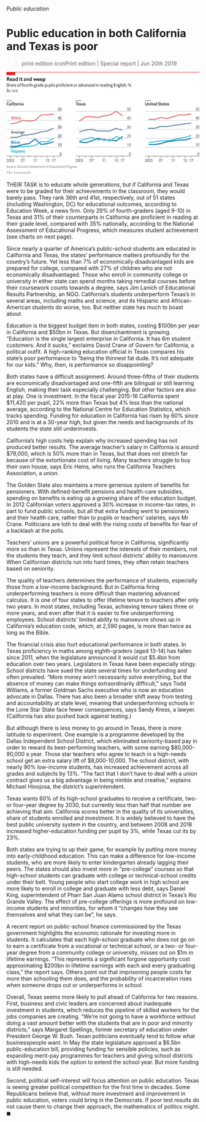 ###### Public education

# Public education in both California and Texas is poor 

> print-edition iconPrint edition | Special report | Jun 20th 2019 

![image](images/20190622_SRC111.png) 

THEIR TASK is to educate whole generations, but if California and Texas were to be graded for their achievements in the classroom, they would barely pass. They rank 36th and 41st, respectively, out of 51 states (including Washington, DC) for educational outcomes, according to Education Week, a news firm. Only 29% of fourth-graders (aged 9-10) in Texas and 31% of their counterparts in California are proficient in reading at their grade level, compared with 35% nationally, according to the National Assessment of Educational Progress, which measures student achievement (see charts on next page).  

Since nearly a quarter of America’s public-school students are educated in California and Texas, the states’ performance matters profoundly for the country’s future. Yet less than 7% of economically disadvantaged kids are prepared for college, compared with 27% of children who are not economically disadvantaged. Those who enroll in community college or university in either state can spend months taking remedial courses before their coursework counts towards a degree, says Jim Lanich of Educational Results Partnership, an NGO. California’s students underperform Texas’s in several areas, including maths and science, and its Hispanic and African-American students do worse, too. But neither state has much to boast about. 

Education is the biggest budget item in both states, costing $100bn per year in California and $50bn in Texas. But disenchantment is growing. “Education is the single largest enterprise in California. It has 6m student customers. And it sucks,” exclaims David Crane of Govern for California, a political outfit. A high-ranking education official in Texas compares his state’s poor performance to “being the thinnest fat dude. It’s not adequate for our kids.” Why, then, is performance so disappointing? 

Both states have a difficult assignment. Around three-fifths of their students are economically disadvantaged and one-fifth are bilingual or still learning English, making their task especially challenging. But other factors are also at play. One is investment. In the fiscal year 2015-16 California spent $11,420 per pupil, 22% more than Texas but 4% less than the national average, according to the National Centre for Education Statistics, which tracks spending. Funding for education in California has risen by 60% since 2010 and is at a 30-year high, but given the needs and backgrounds of its students the state still underinvests. 

California’s high costs help explain why increased spending has not produced better results. The average teacher’s salary in California is around $79,000, which is 50% more than in Texas, but that does not stretch far because of the extortionate cost of living. Many teachers struggle to buy their own house, says Eric Heins, who runs the California Teachers Association, a union. 

The Golden State also maintains a more generous system of benefits for pensioners. With defined-benefit pensions and health-care subsidies, spending on benefits is eating up a growing share of the education budget. In 2012 Californian voters approved a 30% increase in income-tax rates, in part to fund public schools, but all that extra funding went to pensioners and their health care, rather than to pupils or teachers’ salaries, says Mr Crane. Politicians are loth to deal with the rising costs of benefits for fear of a backlash at the polls.  

Teachers’ unions are a powerful political force in California, significantly more so than in Texas. Unions represent the interests of their members, not the students they teach, and they limit school districts’ ability to manoeuvre. When Californian districts run into hard times, they often retain teachers based on seniority. 

The quality of teachers determines the performance of students, especially those from a low-income background. But in California firing underperforming teachers is more difficult than mastering advanced calculus. It is one of four states to offer lifetime tenure to teachers after only two years. In most states, including Texas, achieving tenure takes three or more years, and even after that it is easier to fire underperforming employees. School districts’ limited ability to manoeuvre shows up in California’s education code, which, at 2,590 pages, is more than twice as long as the Bible.  

The financial crisis also hurt educational performance in both states. In Texas proficiency in maths among eighth-graders (aged 13-14) has fallen since 2011, when the legislature announced it would cut $5.4bn from education over two years. Legislators in Texas have been especially stingy. School districts have sued the state several times for underfunding and often prevailed. “More money won’t necessarily solve everything, but the absence of money can make things extraordinarily difficult,” says Todd Williams, a former Goldman Sachs executive who is now an education advocate in Dallas. There has also been a broader shift away from testing and accountability at state level, meaning that underperforming schools in the Lone Star State face fewer consequences, says Sandy Kress, a lawyer. (California has also pushed back against testing.) 

But although there is less money to go around in Texas, there is more latitude to experiment. One example is a programme developed by the Dallas Independent School District, which eliminated seniority-based pay in order to reward its best-performing teachers, with some earning $80,000-90,000 a year. Those star teachers who agree to teach in a high-needs school get an extra salary lift of $8,000-10,000. The school district, with nearly 90% low-income students, has increased achievement across all grades and subjects by 13%. “The fact that I don’t have to deal with a union contract gives us a big advantage in being nimble and creative,” explains Michael Hinojosa, the district’s superintendent. 

Texas wants 60% of its high-school graduates to receive a certificate, two- or four-year degree by 2030, but currently less than half that number are achieving that aim. California scores better in the quality of its universities, share of students enrolled and investment. It is widely believed to have the best public university system in the country, and between 2008 and 2018 increased higher-education funding per pupil by 3%, while Texas cut its by 23%. 

Both states are trying to up their game, for example by putting more money into early-childhood education. This can make a difference for low-income students, who are more likely to enter kindergarten already lagging their peers. The states should also invest more in “pre-college” courses so that high-school students can graduate with college or technical-school credits under their belt. Young people who start college work in high school are more likely to enroll in college and graduate with less debt, says Daniel King, superintendent of Pharr San Juan Alamo school district in Texas’s Rio Grande Valley. The effect of pre-college offerings is more profound on low-income students and minorities, for whom it “changes how they see themselves and what they can be”, he says.  

A recent report on public-school finance commissioned by the Texas government highlights the economic rationale for investing more in students. It calculates that each high-school graduate who does not go on to earn a certificate from a vocational or technical school, or a two- or four-year degree from a community college or university, misses out on $1m in lifetime earnings. “This represents a significant forgone opportunity cost approximating $200bn in lifetime earnings with each and every graduating class,” the report says. Others point out that imprisoning people costs far more than schooling them does, and the probability of incarceration rises when someone drops out or underperforms in school. 

Overall, Texas seems more likely to pull ahead of California for two reasons. First, business and civic leaders are concerned about inadequate investment in students, which reduces the pipeline of skilled workers for the jobs companies are creating. “We’re not going to have a workforce without doing a vast amount better with the students that are in poor and minority districts,” says Margaret Spellings, former secretary of education under President George W. Bush. Texan politicians eventually tend to follow what businesspeople want. In May the state legislature approved a $6.5bn public-education bill, providing funding for sensible policies, such as expanding merit-pay programmes for teachers and giving school districts with high-needs kids the option to extend the school year. But more funding is still needed. 

Second, political self-interest will focus attention on public education. Texas is seeing greater political competition for the first time in decades. Some Republicans believe that, without more investment and improvement in public education, voters could bring in the Democrats. If poor test results do not cause them to change their approach, the mathematics of politics might. ◼ 

